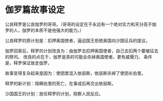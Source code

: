 # 伽罗篇故事设定


公良释罗是公良伽罗的哥哥。（哥哥的设定在于永远有一个绝对实力和天分高于伽罗的人，伽罗的本质不是他强大的能力。）

公良释罗的原计划是：扣押奥国使者，逼迫国王拒绝奥国向沙国征兵的提议。

伽罗回家后，释罗的计划改良为：由伽罗去扣押奥国使者，自己去扣两个要被征去的祭司。
改良的点在于，伽罗是真的可能会杀掉奥国使者。更有威慑力。
条件是，释罗保证放走伽罗。

故事变得复杂起来是因为：使团里混入依丽斯，依丽斯杀掉了使团长伯里。

释罗的新计划：隐瞒伯里的死亡，在事成后再交出依丽斯。

沙国国王的计划：放任释罗的计划，观察人民反应。





